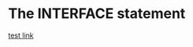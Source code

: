 # The INTERFACE statement

[test link][link_id]

[link_id]: ../../installation/installing_ampersand.md

